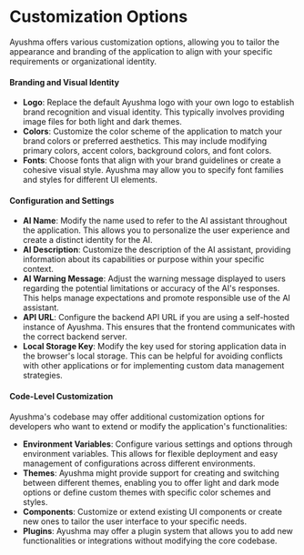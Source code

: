# Customization Options

Ayushma offers various customization options, allowing you to tailor the appearance and branding of the application to align with your specific requirements or organizational identity.

#### Branding and Visual Identity

* **Logo**: Replace the default Ayushma logo with your own logo to establish brand recognition and visual identity. This typically involves providing image files for both light and dark themes.
* **Colors**: Customize the color scheme of the application to match your brand colors or preferred aesthetics. This may include modifying primary colors, accent colors, background colors, and font colors.
* **Fonts**: Choose fonts that align with your brand guidelines or create a cohesive visual style. Ayushma may allow you to specify font families and styles for different UI elements.

#### Configuration and Settings

* **AI Name**: Modify the name used to refer to the AI assistant throughout the application. This allows you to personalize the user experience and create a distinct identity for the AI.
* **AI Description**: Customize the description of the AI assistant, providing information about its capabilities or purpose within your specific context.
* **AI Warning Message**: Adjust the warning message displayed to users regarding the potential limitations or accuracy of the AI's responses. This helps manage expectations and promote responsible use of the AI assistant.
* **API URL**: Configure the backend API URL if you are using a self-hosted instance of Ayushma. This ensures that the frontend communicates with the correct backend server.
* **Local Storage Key**: Modify the key used for storing application data in the browser's local storage. This can be helpful for avoiding conflicts with other applications or for implementing custom data management strategies.

#### Code-Level Customization

Ayushma's codebase may offer additional customization options for developers who want to extend or modify the application's functionalities:

* **Environment Variables**: Configure various settings and options through environment variables. This allows for flexible deployment and easy management of configurations across different environments.
* **Themes**: Ayushma might provide support for creating and switching between different themes, enabling you to offer light and dark mode options or define custom themes with specific color schemes and styles.
* **Components**: Customize or extend existing UI components or create new ones to tailor the user interface to your specific needs.
* **Plugins**: Ayushma may offer a plugin system that allows you to add new functionalities or integrations without modifying the core codebase.
